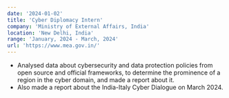 ```yaml
---
date: '2024-01-02'
title: 'Cyber Diplomacy Intern'
company: 'Ministry of External Affairs, India'
location: 'New Delhi, India'
range: 'January, 2024 - March, 2024'
url: 'https://www.mea.gov.in/'
---
```


- Analysed data about cybersecurity and data protection policies from open source and official frameworks, to determine the prominence of a region in the cyber domain, and made a report about it.
- Also made a report about the India-Italy Cyber Dialogue on March 2024.
